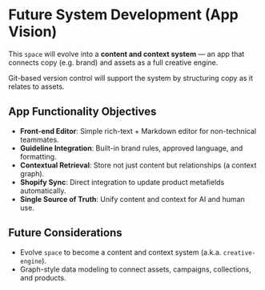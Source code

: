 # Future System Development (App Vision)

This `space` will evolve into a **content and context system** — an app that connects copy (e.g. brand) and assets as a full creative engine.

Git-based version control will support the system by structuring copy as it relates to assets.

## App Functionality Objectives

* **Front-end Editor**: Simple rich-text + Markdown editor for non-technical teammates.
* **Guideline Integration**: Built-in brand rules, approved language, and formatting.
* **Contextual Retrieval**: Store not just content but relationships (a context graph).
* **Shopify Sync**: Direct integration to update product metafields automatically.
* **Single Source of Truth**: Unify content and context for AI and human use.

## Future Considerations

* Evolve `space` to become a content and context system (a.k.a. `creative-engine`).
* Graph-style data modeling to connect assets, campaigns, collections, and products.
